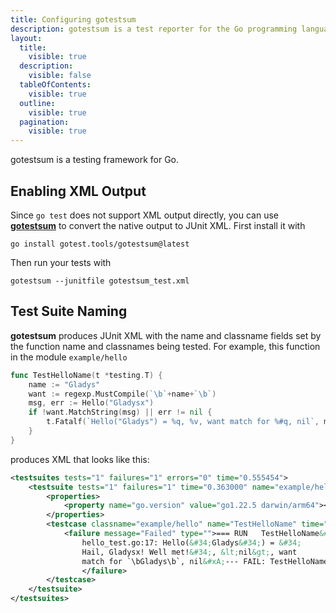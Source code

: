 ```yaml
---
title: Configuring gotestsum
description: gotestsum is a test reporter for the Go programming language
layout:
  title:
    visible: true
  description:
    visible: false
  tableOfContents:
    visible: true
  outline:
    visible: true
  pagination:
    visible: true
---
```


gotestsum is a testing framework for Go.

## Enabling XML Output
Since `go test` does not support XML output directly, you can use [**gotestsum**](https://github.com/gotestyourself/gotestsum) to convert the native output to JUnit XML. First install it with

```shell
go install gotest.tools/gotestsum@latest
```
Then run your tests with

```shell
gotestsum --junitfile gotestsum_test.xml
```


## Test Suite Naming

**gotestsum** produces JUnit XML with the name and classname fields set by the function name and classnames being tested. For example, this function in the module `example/hello`

```go
func TestHelloName(t *testing.T) {
    name := "Gladys"
    want := regexp.MustCompile(`\b`+name+`\b`)
    msg, err := Hello("Gladysx")
    if !want.MatchString(msg) || err != nil {
        t.Fatalf(`Hello("Gladys") = %q, %v, want match for %#q, nil`, msg, err, want)
    }
}
```
produces XML that looks like this:

```xml
<testsuites tests="1" failures="1" errors="0" time="0.555454">
    <testsuite tests="1" failures="1" time="0.363000" name="example/hello" timestamp="2024-08-06T14:25:47-07:00">
        <properties>
            <property name="go.version" value="go1.22.5 darwin/arm64"></property>
        </properties>
        <testcase classname="example/hello" name="TestHelloName" time="0.000000">
            <failure message="Failed" type="">=== RUN   TestHelloName&#xA;
                hello_test.go:17: Hello(&#34;Gladys&#34;) = &#34;
                Hail, Gladysx! Well met!&#34;, &lt;nil&gt;, want 
                match for `\bGladys\b`, nil&#xA;--- FAIL: TestHelloName (0.00s)
                </failure>
        </testcase>
    </testsuite>
</testsuites>

```






